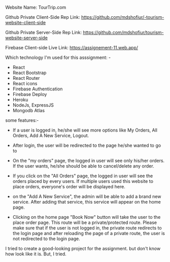 
Website Name: TourTrip.com

Github Private Client-Side Rep Link: https://github.com/mdshofiur/-tourism-website-client-side

Github Private Server-Side Rep Link: https://github.com/mdshofiur/tourism-website-server-side

Firebase Client-side Live Link: https://assignement-11.web.app/


Which technology I'm used for this asssignment: -

* React
* React Bootstrap 
* React Router
* React icons
* Firebase Authentication
* Firebase Deploy
* Heroku
* NodeJs, ExpressJS
* Mongodb Atlas


some features:-

*  If a user is logged in, he/she will see more options like My Orders,  All Orders, Add A New Service, Logout.

*  After login, the user will be redirected to the page he/she wanted to go to

* On the "my orders" page, the logged in user will see only his/her orders. If the user wants, he/she should be able to cancel/delete any order.

* If you click on the  "All Orders" page, the logged in user will see the orders placed by every users. If multiple users used this website to place orders, everyone's order will be displayed here.

* on the "Add A New Service", the admin will be able to add a brand new service. After adding that service, this service will appear on the home page. 

* Clicking on the home page "Book Now" button will take the user to the place order page. This route will be a private/protected route. Please make sure that if the user is not logged in, the private route redirects to the login page and  after reloading the page of a private route, the user is not redirected to the login page.


I tried to create a good-looking project for the assignment. but don't know how look like it is. But,  I tried.
